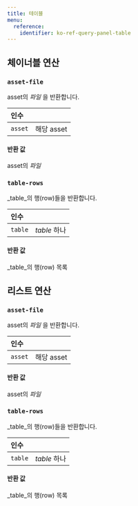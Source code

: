 ```yaml
---
title: 테이블
menu:
  reference:
    identifier: ko-ref-query-panel-table
---
```


## 체이너블 연산
<h3 id="asset-file"><code>asset-file</code></h3>

asset의 _파일_ 을 반환합니다.

| 인수 |  |
| :--- | :--- |
| `asset` | 해당 asset |

#### 반환 값
asset의 _파일_

<h3 id="table-rows"><code>table-rows</code></h3>

_table_의 행(row)들을 반환합니다.

| 인수 |  |
| :--- | :--- |
| `table` | _table_ 하나 |

#### 반환 값
_table_의 행(row) 목록


## 리스트 연산
<h3 id="asset-file"><code>asset-file</code></h3>

asset의 _파일_ 을 반환합니다.

| 인수 |  |
| :--- | :--- |
| `asset` | 해당 asset |

#### 반환 값
asset의 _파일_

<h3 id="table-rows"><code>table-rows</code></h3>

_table_의 행(row)들을 반환합니다.

| 인수 |  |
| :--- | :--- |
| `table` | _table_ 하나 |

#### 반환 값
_table_의 행(row) 목록